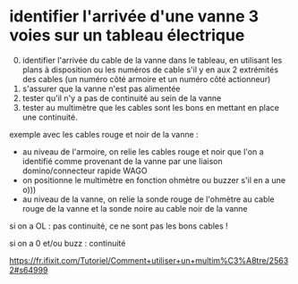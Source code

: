 # identifier l'arrivée d'une vanne 3 voies sur un tableau électrique

0) identifier l'arrivée du cable de la vanne dans le tableau, en utilisant les plans à disposition ou les numéros de cable s'il y en aux 2 extrémités des cables (un numéro côté armoire et un numéro côté actionneur)
1) s'assurer que la vanne n'est pas alimentée
2) tester qu'il n'y a pas de continuité au sein de la vanne
3) tester au multimètre que les cables sont les bons en mettant en place une continuité.

exemple avec les cables rouge et noir de la vanne :

- au niveau de l'armoire, on relie les cables rouge et noir que l'on a identifié comme provenant de la vanne par une liaison domino/connecteur rapide WAGO
- on positionne le multimètre en fonction ohmètre ou buzzer s'il en a une o)))
- au niveau de la vanne, on relie la sonde rouge de l'ohmètre au cable rouge de la vanne et la sonde noire au cable noir de la vanne

si on a OL : pas continuité, ce ne sont pas les bons cables !

si on a 0 et/ou buzz : continuité

https://fr.ifixit.com/Tutoriel/Comment+utiliser+un+multim%C3%A8tre/25632#s64999
